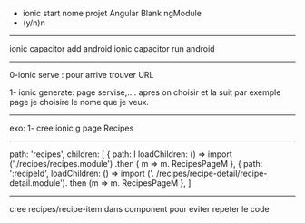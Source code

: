 - ionic start nome projet
  Angular
  Blank
  ngModule
- (y/n)n
______
ionic capacitor add android
ionic capacitor run android
______
0-ionic serve : pour arrive trouver URL

1- ionic generate:
page
servise,....
apres on choisir et la suit par exemple page je choisire le nome que je veux.
_______
exo:
1- cree ionic g
page
Recipes


______
path: 'recipes',
children: [
{
path: I
loadChildren: () => import ('./recipes/recipes.module') .then ( m => m. RecipesPageM
},
{
path: ':recipeId',
loadChildren: () => import ('. /recipes/recipe-detail/recipe-detail.module'). then (m => m. RecipesPageM
},
]

______
cree recipes/recipe-item dans component pour eviter repeter le code